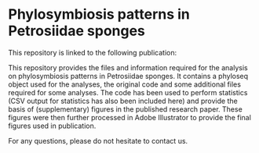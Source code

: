 # Phylosymbiosis patterns in Petrosiidae sponges

This repository is linked to the following publication:

This repository provides the files and information required for the analysis on phylosymbiosis patterns in Petrosiidae sponges. It contains a phyloseq object used for the analyses, the original code and some additional files required for some analyses. The code has been used to perform statistics (CSV output for statistics has also been included here) and provide the basis of (supplementary) figures in the published research paper. These figures were then further processed in Adobe Illustrator to provide the final figures used in publication.

For any questions, please do not hesitate to contact us.
